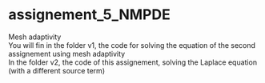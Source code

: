 # assignement_5_NMPDE
Mesh adaptivity
<br> You will fin in the folder v1, the code for solving the equation of the second assignement using mesh adaptivity
<br> In the folder v2, the code of this assignement, solving the Laplace equation (with a different source term)
